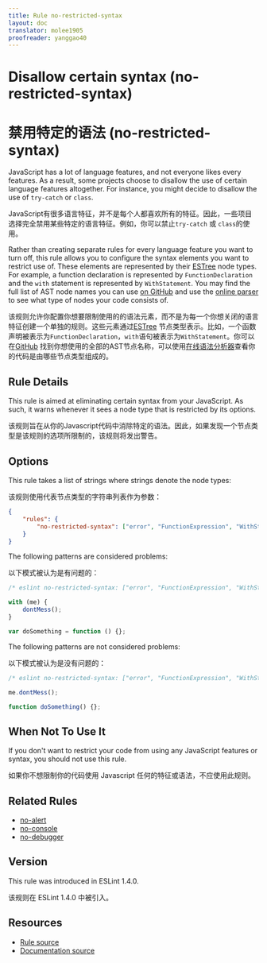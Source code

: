 ```yaml
---
title: Rule no-restricted-syntax
layout: doc
translator: molee1905
proofreader: yanggao40
---
```

<!-- Note: No pull requests accepted for this file. See README.md in the root directory for details. -->

# Disallow certain syntax (no-restricted-syntax)

# 禁用特定的语法 (no-restricted-syntax)

JavaScript has a lot of language features, and not everyone likes every features. As a result, some projects choose to disallow the use of certain language features altogether. For instance, you might decide to disallow the use of `try-catch` or `class`.

JavaScript有很多语言特征，并不是每个人都喜欢所有的特征。因此，一些项目选择完全禁用某些特定的语言特征。例如，你可以禁止`try-catch` 或 `class`的使用。

Rather than creating separate rules for every language feature you want to turn off, this rule allows you to configure the syntax elements you want to restrict use of. These elements are represented by their [ESTree](https://github.com/estree/estree) node types. For example, a function declaration is represented by `FunctionDeclaration` and the `with` statement is represented by `WithStatement`. You may find the full list of AST node names you can use [on GitHub](https://github.com/eslint/espree/blob/master/lib/ast-node-types.js) and use the [online parser](http://eslint.org/parser/) to see what type of nodes your code consists of.

该规则允许你配置你想要限制使用的的语法元素，而不是为每一个你想关闭的语言特征创建一个单独的规则。这些元素通过[ESTree](https://github.com/estree/estree) 节点类型表示。比如，一个函数声明被表示为`FunctionDeclaration`，`with`语句被表示为`WithStatement`。你可以在[GitHub](https://github.com/eslint/espree/blob/master/lib/ast-node-types.js) 找到你想使用的全部的AST节点名称，可以使用[在线语法分析器](http://eslint.org/parser/)查看你的代码是由哪些节点类型组成的。

## Rule Details

This rule is aimed at eliminating certain syntax from your JavaScript. As such, it warns whenever it sees a node type that is restricted by its options.

该规则旨在从你的Javascript代码中消除特定的语法。因此，如果发现一个节点类型是该规则的选项所限制的，该规则将发出警告。

## Options

This rule takes a list of strings where strings denote the node types:

该规则使用代表节点类型的字符串列表作为参数：

```json
{
    "rules": {
        "no-restricted-syntax": ["error", "FunctionExpression", "WithStatement"]
    }
}
```

The following patterns are considered problems:

以下模式被认为是有问题的：

```js
/* eslint no-restricted-syntax: ["error", "FunctionExpression", "WithStatement"] */

with (me) {
    dontMess();
}

var doSomething = function () {};
```

The following patterns are not considered problems:

以下模式被认为是没有问题的：

```js
/* eslint no-restricted-syntax: ["error", "FunctionExpression", "WithStatement"] */

me.dontMess();

function doSomething() {};
```

## When Not To Use It

If you don't want to restrict your code from using any JavaScript features or syntax, you should not use this rule.

如果你不想限制你的代码使用 Javascript 任何的特征或语法，不应使用此规则。

## Related Rules

* [no-alert](no-alert)
* [no-console](no-console)
* [no-debugger](no-debugger)

## Version

This rule was introduced in ESLint 1.4.0.

该规则在 ESLint 1.4.0 中被引入。

## Resources

* [Rule source](https://github.com/eslint/eslint/tree/master/lib/rules/no-restricted-syntax.js)
* [Documentation source](https://github.com/eslint/eslint/tree/master/docs/rules/no-restricted-syntax.md)
